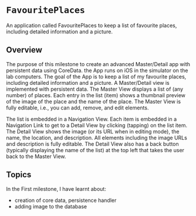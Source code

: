# ``FavouritePlaces``

An application called FavouritePlaces to keep a list of favourite places, including detailed information and a picture.

## Overview

The purpose of this milestone to create an advanced Master/Detail app with persistent data using CoreData.  the App runs on iOS in the simulator on the lab computers.  The goal of the App is to keep a list of my favourite places, including detailed information and a picture. A Master/Detail view is implemented with persistent data. The Master View displays a list of (any number) of places.  Each entry in the list (item) shows a thumbnail preview of the image of the place and the name of the place. The Master View is fully editable, i.e., you can add, remove, and edit elements.

The list is embedded in a Navigation View.   Each item is embedded in a Navigation Link to get to a Detail View by clicking (tapping) on the list item.  The Detail View shows the image (or its URL when in editing mode), the name, the location, and description.  All elements including the image URLs and description is fully editable.  The Detail View also has a back button (typically displaying the name of the list) at the top left that takes the user back to the Master View.


## Topics

In the First milestone, I have learnt about:
- creation of core data, persistence handler
- adding image to the database
